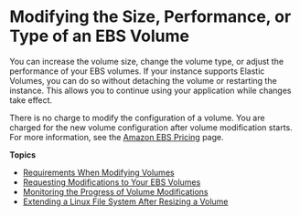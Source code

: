 # Modifying the Size, Performance, or Type of an EBS Volume<a name="ebs-modify-volume"></a>

You can increase the volume size, change the volume type, or adjust the performance of your EBS volumes\. If your instance supports Elastic Volumes, you can do so without detaching the volume or restarting the instance\. This allows you to continue using your application while changes take effect\.

There is no charge to modify the configuration of a volume\. You are charged for the new volume configuration after volume modification starts\. For more information, see the [Amazon EBS Pricing](https://aws.amazon.com/ebs/pricing) page\.

**Topics**
+ [Requirements When Modifying Volumes](modify-volume-requirements.md)
+ [Requesting Modifications to Your EBS Volumes](requesting-ebs-volume-modifications.md)
+ [Monitoring the Progress of Volume Modifications](monitoring-volume-modifications.md)
+ [Extending a Linux File System After Resizing a Volume](recognize-expanded-volume-linux.md)